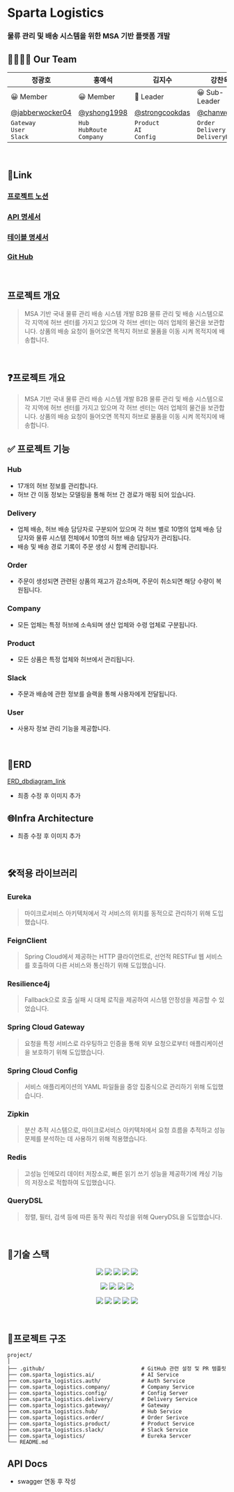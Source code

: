 # Sparta Logistics
### 물류 관리 및 배송 시스템을 위한 MSA 기반 플랫폼 개발
## 👨‍👨‍👧‍👦 Our Team
| 정광호 | 홍예석 | 김지수 | 강찬욱 |
| --- | --- | --- | --- |
| 😀 Member | 😀 Member | 👾 Leader | 😀 Sub-Leader |
| [@jabberwocker04](https://github.com/chanwookK) | [@yshong1998](https://github.com/yshong1998) | [@strongcookdas](https://github.com/strongcookdas) | [@chanwookK](https://github.com/chanwookK) |
| `Gateway` </br> `User` </br> `Slack`| `Hub` </br> `HubRoute` </br> `Company` | `Product` </br> `AI` </br> `Config`|`Order`</br>`Delivery`</br>`DeliveryRoute`|
<br>

## 📎Link

### [프로젝트 노션](https://www.notion.so/7-88272b37206441d0a3b479469f2d4341?pvs=21)

### [API 명세서](https://www.notion.so/API-cfb5b37f6580488ebb1cac5903333a56?pvs=21)

### [테이블 명세서](https://www.notion.so/1488dd0b2d654f74a3527705f6f93c0f?pvs=21)

### [Git Hub](https://github.com/ch2-sparta-team-project)

<br>

## 프로젝트 개요

> MSA 기반 국내 물류 관리 배송 시스템 개발
B2B 물류 관리 및 배송 시스템으로 각 지역에 허브 센터를 가지고 있으며 각 허브 센터는 여러 업체의 물건을 보관합니다.
상품의 배송 요청이 들어오면 목적지 허브로 물품을 이동 시켜 목적지에 배송합니다.
>

<br>

## ❓프로젝트 개요

> MSA 기반 국내 물류 관리 배송 시스템 개발
B2B 물류 관리 및 배송 시스템으로 각 지역에 허브 센터를 가지고 있으며 각 허브 센터는 여러 업체의 물건을 보관합니다.
상품의 배송 요청이 들어오면 목적지 허브로 물품을 이동 시켜 목적지에 배송합니다.
>

## ✅ 프로젝트 기능

### Hub

- 17개의 허브 정보를 관리합니다.
- 허브 간 이동 정보는 모델링을 통해 허브 간 경로가 매핑 되어 있습니다.

### Delivery

- 업체 배송, 허브 배송 담당자로 구분되어 있으며 각 허브 별로 10명의 업체 배송 담당자와 물류 시스템 전체에서 10명의 허브 배송 담당자가 관리됩니다.
- 배송 및 배송 경로 기록이 주문 생성 시 함께 관리됩니다.

### Order

- 주문이 생성되면 관련된 상품의 재고가 감소하며, 주문이 취소되면 해당 수량이 복원됩니다.

### Company

- 모든 업체는 특정 허브에 소속되며 생산 업체와 수령 업체로 구분됩니다.

### Product

- 모든 상품은 특정 업체와 허브에서 관리됩니다.

### Slack

- 주문과 배송에 관한 정보를 슬랙을 통해 사용자에게 전달됩니다.

### User

- 사용자 정보 관리 기능을 제공합니다.
<br>

## 📁ERD
[ERD_dbdiagram_link](https://dbdiagram.io/d/ch2-sparta-logistics-v2-6760a660e763df1f002158ed)
- 최종 수정 후 이미지 추가

## 🌐Infra Architecture

- 최종 수정 후 이미지 추가

<br>

## 🛠️적용 라이브러리

### Eureka

> 마이크로서비스 아키텍처에서 각 서비스의 위치를 동적으로 관리하기 위해 도입했습니다.
>

### FeignClient

> Spring Cloud에서 제공하는 HTTP 클라이언트로, 선언적 RESTFul 웹 서비스를 호출하여 다른 서비스와 통신하기 위해 도입했습니다.
>

### Resilience4j

> Fallback으로 호출 실패 시 대체 로직을 제공하여 시스템 안정성을 제공할 수 있었습니다.
>

### Spring Cloud Gateway

> 요청을 특정 서비스로 라우팅하고 인증을 통해 외부 요청으로부터 애플리케이션을 보호하기 위해 도입했습니다.
>

### Spring Cloud Config

> 서비스 애플리케이션의 YAML 파일들을 중앙 집중식으로 관리하기 위해 도입했습니다.
>

### Zipkin

> 분산 추적 시스템으로, 마이크로서비스 아키텍처에서 요청 흐름을 추적하고 성능 문제를 분석하는 데 사용하기 위해 적용했습니다.
>

### Redis

> 고성능 인메모리 데이터 저장소로, 빠른 읽기 쓰기 성능을 제공하기에 캐싱 기능의 저장소로 적합하여 도입했습니다.
>

### QueryDSL

> 정렬, 필터, 검색 등에 따른 동작 쿼리 작성을 위해 QueryDSL을 도입했습니다.
>
<br>

## 🧰기술 스택

<div align=center>

<img src="https://img.shields.io/badge/java-007396?style=for-the-badge&logo=java&logoColor=white"> <img src="https://img.shields.io/badge/Spring-6DB33F?style=for-the-badge&logo=spring&logoColor=white"/> <img src="https://img.shields.io/badge/SpringBoot-6DB33F?style=for-the-badge&logo=springboot&logoColor=white"/> <img src="https://img.shields.io/badge/SpringSecurity-6DB33F?style=for-the-badge&logo=SpringSecurity&logoColor=white"/> <img src="https://img.shields.io/badge/JSONWebToken-000000?style=for-the-badge&logo=JSONWebTokens&logoColor=white"/>

<img src="https://img.shields.io/badge/postgresql-4169E1?style=for-the-badge&logo=postgresql&logoColor=white"> <img src="https://img.shields.io/badge/Redis-DC382D?style=for-the-badge&logo=Redis&logoColor=white"/> <img src="https://img.shields.io/badge/Swagger-85EA2D?style=for-the-badge&logo=swagger&logoColor=black"/> <img src="https://img.shields.io/badge/Gradle-02303A?style=for-the-badge&logo=Gradle&logoColor=white"/>

<img src="https://img.shields.io/badge/IntelliJIDEA-000000?style=for-the-badge&logo=IntelliJIDEA&logoColor=white"/>  <img src="https://img.shields.io/badge/Postman-FF6C37?style=for-the-badge&logo=Postman&logoColor=white"/>  <img src="https://img.shields.io/badge/Notion-000000?style=for-the-badge&logo=Notion&logoColor=white"/> <img src="https://img.shields.io/badge/Slack-4A154B?style=for-the-badge&logo=slack&logoColor=white"/>  <img src="https://img.shields.io/badge/Figma-F24E1E?style=for-the-badge&logo=figma&logoColor=white"/>

</div>
<br>

## 🌲프로젝트 구조

```
project/
│
├── .github/                               # GitHub 관련 설정 및 PR 템플릿
├── com.sparta_logistics.ai/               # AI Service
├── com.sparta_logistics.auth/             # Auth Service
├── com.sparta_logistics.company/          # Company Service
├── com.sparta_logistics.config/           # Config Server
├── com.sparta_logistics.delivery/         # Delivery Service
├── com.sparta_logistics.gateway/          # Gateway
├── com.sparta_logistics.hub/              # Hub Service
├── com.sparta_logistics.order/            # Order Serivce
├── com.sparta_logistics.product/          # Product Service
├── com.sparta_logistics.slack/            # Slack Service
├── com.sparta_logistics/                  # Eureka Servcer
└── README.md                              

```

## API Docs
- swagger 연동 후 작성
